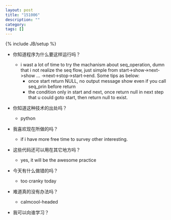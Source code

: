 ```yaml
---
layout: post
title: "151006"
description: ""
category: 
tags: []
---
```

{% include JB/setup %}

* 你知道程序为什么要这样运行吗？
  * i wast a lot of time to try the machanism about seq_operation, dumn that i not realize the seq flow, just simple from start->show->next->show ... ->next->stop->start->end. Some tips as below:
    * once start return NULL, no output message show even if you call seq_prin before return
    * the condition only in start and next, once return null in next step that u could goto start, then return null to exist. 

* 你知道这种技术的出处吗？
  * python

* 我喜欢现在所做的吗？
  * if i have more free time to survey other interesting.

* 这些代码还可以用在其它地方吗？
  * yes, it will be the awesome practice

* 今天有什么做错的吗？
  * too cranky today

* 难道真的没有办法吗？
  * calmcool-headed 

* 我可以向谁学习？
 

